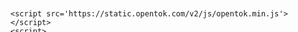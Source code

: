 <html>
  <head></head>
  <body>
    <div id='myPublisherDiv'></div>
    <div id='subscribersDiv' style="width: 100%; height: 100%;"></div>



    <script src='https://static.opentok.com/v2/js/opentok.min.js'></script>
    <script>


      var publisher;
    var apiKey = '47763931';
var sessionId = '2_MX40Nzc2MzkzMX5-MTczNjc3MjE0NDAzOH53cXJaZG16c3JkWGZVWFFpQnppVkRxazJ-fn4';
//var token = 'T1==cGFydG5lcl9pZD00NTMwMjU4MiZzaWc9Mjk0ZWE5Y2IxOTFkYjk3ZTVhZTM1ODgxMjRhOWFjNmI4YmNlOTc1ZTpzZXNzaW9uX2lkPTFfTVg0ME5UTXdNalU0TW41LU1UUTVOemt5TkRRNU1EZzBObjUzYTNCNFpVOWFNSFpPZGtWa01tSkliRkJTVUc5bWRtZC1mZyZjcmVhdGVfdGltZT0xNDk4MDUzNDkwJm5vbmNlPTAuOTI3MjcyMDM2NjEzNTI1NCZyb2xlPXN1YnNjcmliZXImZXhwaXJlX3RpbWU9MTUwMDY0NTQ4OQ=='
var token = 'T1==cGFydG5lcl9pZD00Nzc2MzkzMSZzaWc9ZmE5MjUwOWM0YTUwMTQwNTk5ZGE5NWI0NmE3MWNlYTdjMzA4NjkwMzpzZXNzaW9uX2lkPTJfTVg0ME56YzJNemt6TVg1LU1UY3pOamMzTWpFME5EQXpPSDUzY1hKYVpHMTZjM0prV0daVldGRnBRbnBwVmtSeGF6Si1mbjQmY3JlYXRlX3RpbWU9MTczNjc3MjIxNSZub25jZT0wLjMwNjQyNDcwMTk3ODYxODYmcm9sZT1tb2RlcmF0b3ImZXhwaXJlX3RpbWU9MTczNjc3NDAxMzczNCZpbml0aWFsX2xheW91dF9jbGFzc19saXN0PQ==';




      var pubOptions = {};
      pubOptions.disableAudioProcessing = 'true';

      var subscriber;
      var publisher;
      var stream;

// Replace replacementElementId with the ID of the DOM element to replace:

      var session = OT.initSession(apiKey, sessionId);

     // publisher = OT.initPublisher('myPublisherDiv', pubOptions);
      
     // publisher.publishVideo(false);

      session.connect(token, function(error) {
        if (error) {
          console.log(error.message);
        } else {

         // session.publish(publisher, handleError);
          console.log("output devices" + OT.getAudioOutputDevices());

        }
      });

      session.on({
          streamCreated: function(event) {
          subscriber =  session.subscribe(event.stream, 'subscribersDiv');
          }
      });

      function handleError(error) {
        if (error) {
          alert(error.message);
        }
      }


                                       </script>
                                       </html>

